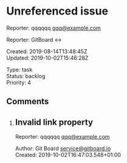 # Unreferenced issue

Reporter: qqqqqq qqq@example.com

Reporter: GitBoard <->  

Created: 2019-08-14T13:48:45Z  
Updated: 2019-10-02T15:46:28Z

Type: task  
Status: backlog  
Priority: 4

## Comments
1.  ## Invalid link property
    Reporter: qqqqqq qqq@example.com
    

    Author: Git Board <service@gitboard.io>  
    Created: 2019-10-02T16:47:03.548+01:00  
